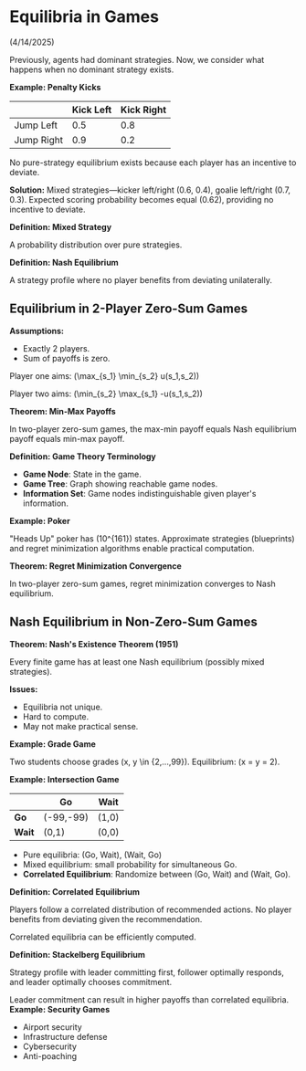 # Equilibria in Games
(4/14/2025)

Previously, agents had dominant strategies. Now, we consider what happens when no dominant strategy exists.

<div class="example" markdown="1">
<strong>Example: Penalty Kicks</strong>

|            | Kick Left | Kick Right |
|------------|-----------|------------|
| Jump Left  | 0.5       | 0.8        |
| Jump Right | 0.9       | 0.2        |

No pure-strategy equilibrium exists because each player has an incentive to deviate.
</div>

**Solution:** Mixed strategies—kicker left/right (0.6, 0.4), goalie left/right (0.7, 0.3). Expected scoring probability becomes equal (0.62), providing no incentive to deviate.

<div class="definition" markdown="1">
<strong>Definition: Mixed Strategy</strong>

A probability distribution over pure strategies.
</div>

<div class="definition" markdown="1">
<strong>Definition: Nash Equilibrium</strong>

A strategy profile where no player benefits from deviating unilaterally.
</div>

## Equilibrium in 2-Player Zero-Sum Games

**Assumptions:**
- Exactly 2 players.
- Sum of payoffs is zero.

Player one aims: \(\max_{s_1} \min_{s_2} u(s_1,s_2)\)

Player two aims: \(\min_{s_2} \max_{s_1} -u(s_1,s_2)\)

<div class="theorem" markdown="1">
<strong>Theorem: Min-Max Payoffs</strong>

In two-player zero-sum games, the max-min payoff equals Nash equilibrium payoff equals min-max payoff.
</div>

<div class="definition" markdown="1">
<strong>Definition: Game Theory Terminology</strong>

- **Game Node**: State in the game.
- **Game Tree**: Graph showing reachable game nodes.
- **Information Set**: Game nodes indistinguishable given player's information.
</div>

<div class="example" markdown="1">
<strong>Example: Poker</strong>

"Heads Up" poker has \(10^{161}\) states. Approximate strategies (blueprints) and regret minimization algorithms enable practical computation.
</div>

<div class="theorem" markdown="1">
<strong>Theorem: Regret Minimization Convergence</strong>

In two-player zero-sum games, regret minimization converges to Nash equilibrium.
</div>

## Nash Equilibrium in Non-Zero-Sum Games

<div class="theorem" markdown="1">
<strong>Theorem: Nash's Existence Theorem (1951)</strong>

Every finite game has at least one Nash equilibrium (possibly mixed strategies).
</div>

**Issues:**
- Equilibria not unique.
- Hard to compute.
- May not make practical sense.

<div class="example" markdown="1">
<strong>Example: Grade Game</strong>

Two students choose grades \(x, y \in \{2,...,99\}\). Equilibrium: \(x = y = 2\).
</div>

<div class="example" markdown="1">
<strong>Example: Intersection Game</strong>

|           | Go        | Wait  |
|-----------|-----------|-------|
| **Go**    | (-99,-99) | (1,0) |
| **Wait**  | (0,1)     | (0,0) |

- Pure equilibria: (Go, Wait), (Wait, Go)
- Mixed equilibrium: small probability for simultaneous Go.
- **Correlated Equilibrium**: Randomize between (Go, Wait) and (Wait, Go).
</div>

<div class="definition" markdown="1">
<strong>Definition: Correlated Equilibrium</strong>

Players follow a correlated distribution of recommended actions. No player benefits from deviating given the recommendation.
</div>

Correlated equilibria can be efficiently computed.

<div class="definition" markdown="1">
<strong>Definition: Stackelberg Equilibrium</strong>

Strategy profile with leader committing first, follower optimally responds, and leader optimally chooses commitment.
</div>

<div class="remark" markdown="1">
Leader commitment can result in higher payoffs than correlated equilibria.
</div>

<div class="example" markdown="1">
<strong>Example: Security Games</strong>

- Airport security
- Infrastructure defense
- Cybersecurity
- Anti-poaching
</div>